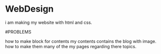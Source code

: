 # WebDesign
i am making my website with html and css.


#PROBLEMS

how to make block for contents my contents contains the blog with image. how to make them many of the my pages regarding there topics.
